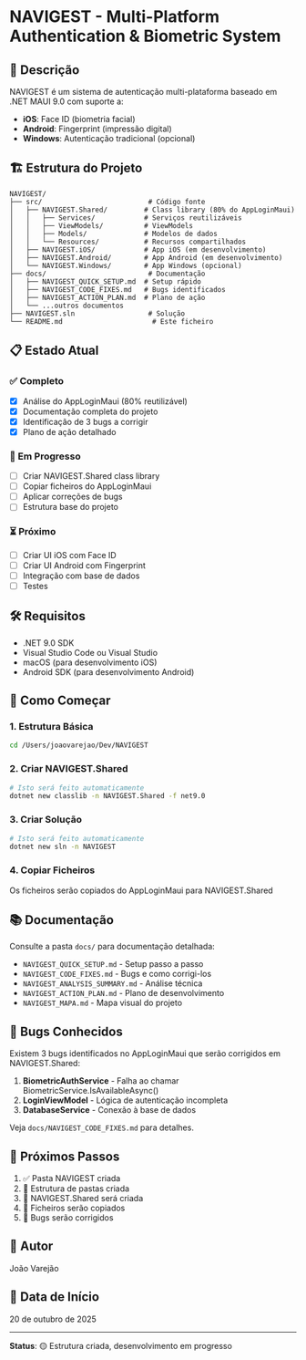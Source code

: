 # NAVIGEST - Multi-Platform Authentication & Biometric System

## 📱 Descrição

NAVIGEST é um sistema de autenticação multi-plataforma baseado em .NET MAUI 9.0 com suporte a:
- **iOS**: Face ID (biometria facial)
- **Android**: Fingerprint (impressão digital)
- **Windows**: Autenticação tradicional (opcional)

## 🏗️ Estrutura do Projeto

```
NAVIGEST/
├── src/                          # Código fonte
│   ├── NAVIGEST.Shared/         # Class library (80% do AppLoginMaui)
│   │   ├── Services/            # Serviços reutilizáveis
│   │   ├── ViewModels/          # ViewModels
│   │   ├── Models/              # Modelos de dados
│   │   └── Resources/           # Recursos compartilhados
│   ├── NAVIGEST.iOS/            # App iOS (em desenvolvimento)
│   ├── NAVIGEST.Android/        # App Android (em desenvolvimento)
│   └── NAVIGEST.Windows/        # App Windows (opcional)
├── docs/                         # Documentação
│   ├── NAVIGEST_QUICK_SETUP.md  # Setup rápido
│   ├── NAVIGEST_CODE_FIXES.md   # Bugs identificados
│   ├── NAVIGEST_ACTION_PLAN.md  # Plano de ação
│   └── ...outros documentos
├── NAVIGEST.sln                  # Solução
└── README.md                      # Este ficheiro
```

## 📋 Estado Atual

### ✅ Completo
- [x] Análise do AppLoginMaui (80% reutilizável)
- [x] Documentação completa do projeto
- [x] Identificação de 3 bugs a corrigir
- [x] Plano de ação detalhado

### 🔄 Em Progresso
- [ ] Criar NAVIGEST.Shared class library
- [ ] Copiar ficheiros do AppLoginMaui
- [ ] Aplicar correções de bugs
- [ ] Estrutura base do projeto

### ⏳ Próximo
- [ ] Criar UI iOS com Face ID
- [ ] Criar UI Android com Fingerprint
- [ ] Integração com base de dados
- [ ] Testes

## 🛠️ Requisitos

- .NET 9.0 SDK
- Visual Studio Code ou Visual Studio
- macOS (para desenvolvimento iOS)
- Android SDK (para desenvolvimento Android)

## 🚀 Como Começar

### 1. Estrutura Básica
```bash
cd /Users/joaovarejao/Dev/NAVIGEST
```

### 2. Criar NAVIGEST.Shared
```bash
# Isto será feito automaticamente
dotnet new classlib -n NAVIGEST.Shared -f net9.0
```

### 3. Criar Solução
```bash
# Isto será feito automaticamente
dotnet new sln -n NAVIGEST
```

### 4. Copiar Ficheiros
Os ficheiros serão copiados do AppLoginMaui para NAVIGEST.Shared

## 📚 Documentação

Consulte a pasta `docs/` para documentação detalhada:
- `NAVIGEST_QUICK_SETUP.md` - Setup passo a passo
- `NAVIGEST_CODE_FIXES.md` - Bugs e como corrigi-los
- `NAVIGEST_ANALYSIS_SUMMARY.md` - Análise técnica
- `NAVIGEST_ACTION_PLAN.md` - Plano de desenvolvimento
- `NAVIGEST_MAPA.md` - Mapa visual do projeto

## 🐛 Bugs Conhecidos

Existem 3 bugs identificados no AppLoginMaui que serão corrigidos em NAVIGEST.Shared:
1. **BiometricAuthService** - Falha ao chamar BiometricService.IsAvailableAsync()
2. **LoginViewModel** - Lógica de autenticação incompleta
3. **DatabaseService** - Conexão à base de dados

Veja `docs/NAVIGEST_CODE_FIXES.md` para detalhes.

## 📝 Próximos Passos

1. ✅ Pasta NAVIGEST criada
2. 🔄 Estrutura de pastas criada
3. 🔄 NAVIGEST.Shared será criada
4. 🔄 Ficheiros serão copiados
5. 🔄 Bugs serão corrigidos

## 👤 Autor

João Varejão

## 📅 Data de Início

20 de outubro de 2025

---

**Status**: 🟡 Estrutura criada, desenvolvimento em progresso

